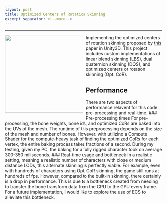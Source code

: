 ```yaml
---
layout: post
title: Optimized Centers of Rotation Skinning
excerpt_separator: <!--more-->
---
```

****
<img style="float: left;height: 250px;margin: 0px 10px 10px 0px;" src="/images/Opt CoR Comparison.gif">
Implementing the optimized centers of rotation skinning proposed by <a href="https://la.disneyresearch.com/publication/skinning-with-optimized-cors/">this</a> paper in Unity3D.
This project includes custom implementations of linear blend skinning (LBS), dual quaternion skinning (DQS), and optimized centers of rotation skinning (Opt. CoR).
<!--more-->

<h2 class="clear">Performance</h2>
There are two aspects of performance relavent for this code: pre-processing and real-time.
### Pre-processing times
For pre-processing, the bone weights, bone ids, and optimized CoRs are baked into the UVs of the mesh. The runtime of this preprocessing depends on the size of the mesh and number of bones. However, with utilizing a Compute Shader for the compute-heavy task of finding the optimized CoRs for each vertex, the entire baking process takes fractions of a second. During my testing, given my PC, the baking for a fully rigged character took on average 300-350 miliseconds.
### Real-time usage and bottleneck
In a realistic setting, meaning a realistic number of characters with close or medium distance LODs, this alternate skinning is perfectly viable. For example, even with hundreds of characters using Opt. CoR skinning, the game still runs at hundreds of fps. However, compared to the built-in skinning, there certainly is a drop in performance. This is due to a bottleneck created from needing to transfer the bone transform data from the CPU to the GPU every frame. For a future implementation, I would like to explore the use of ECS to alleviate this bottleneck.